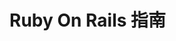 # Ruby On Rails 指南

<div id="example1"></div>
<script src="../../js/pdfobject.js"></script>
<script>PDFObject.embed("./images/Rails指南.pdf", "#example1");</script>
